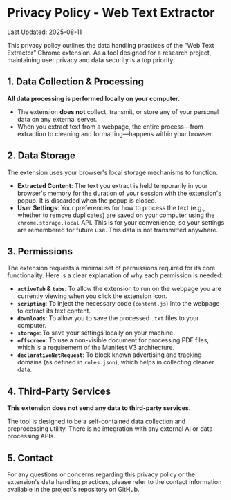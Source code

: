 # Privacy Policy - Web Text Extractor

Last Updated: 2025-08-11

This privacy policy outlines the data handling practices of the "Web Text Extractor" Chrome extension. As a tool designed for a research project, maintaining user privacy and data security is a top priority.

## 1. Data Collection & Processing

**All data processing is performed locally on your computer.**

*   The extension **does not** collect, transmit, or store any of your personal data on any external server.
*   When you extract text from a webpage, the entire process—from extraction to cleaning and formatting—happens within your browser.

## 2. Data Storage

The extension uses your browser's local storage mechanisms to function.

*   **Extracted Content**: The text you extract is held temporarily in your browser's memory for the duration of your session with the extension's popup. It is discarded when the popup is closed.
*   **User Settings**: Your preferences for how to process the text (e.g., whether to remove duplicates) are saved on your computer using the `chrome.storage.local` API. This is for your convenience, so your settings are remembered for future use. This data is not transmitted anywhere.

## 3. Permissions

The extension requests a minimal set of permissions required for its core functionality. Here is a clear explanation of why each permission is needed:

*   **`activeTab` & `tabs`**: To allow the extension to run on the webpage you are currently viewing when you click the extension icon.
*   **`scripting`**: To inject the necessary code (`content.js`) into the webpage to extract its text content.
*   **`downloads`**: To allow you to save the processed `.txt` files to your computer.
*   **`storage`**: To save your settings locally on your machine.
*   **`offscreen`**: To use a non-visible document for processing PDF files, which is a requirement of the Manifest V3 architecture.
*   **`declarativeNetRequest`**: To block known advertising and tracking domains (as defined in `rules.json`), which helps in collecting cleaner data.

## 4. Third-Party Services

**This extension does not send any data to third-party services.**

The tool is designed to be a self-contained data collection and preprocessing utility. There is no integration with any external AI or data processing APIs.

## 5. Contact

For any questions or concerns regarding this privacy policy or the extension's data handling practices, please refer to the contact information available in the project's repository on GitHub.
